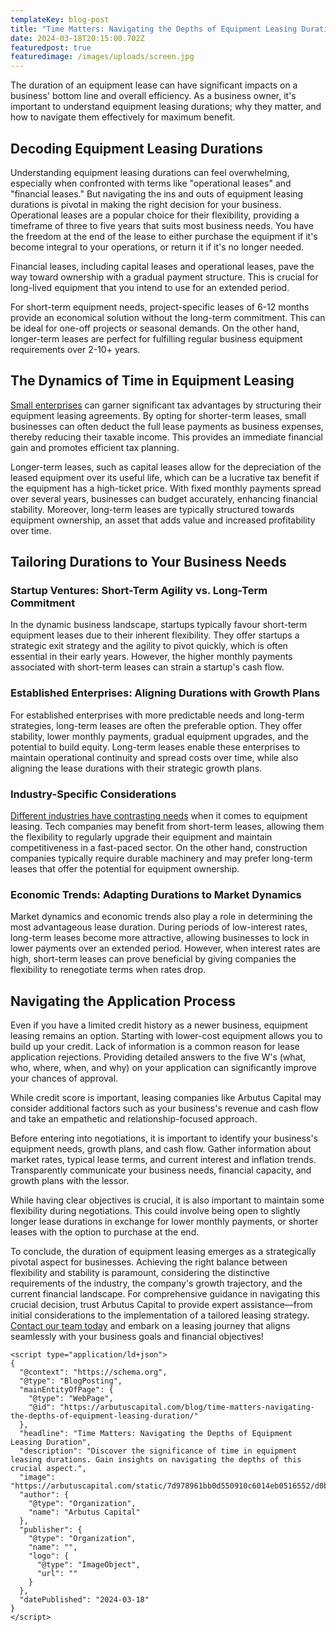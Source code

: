 ```yaml
---
templateKey: blog-post
title: "Time Matters: Navigating the Depths of Equipment Leasing Duration"
date: 2024-03-18T20:15:00.702Z
featuredpost: true
featuredimage: /images/uploads/screen.jpg
---
```

The duration of an equipment lease can have significant impacts on a business' bottom line and overall efficiency. As a business owner, it's important to understand equipment leasing durations; why they matter, and how to navigate them effectively for maximum benefit.

## Decoding Equipment Leasing Durations

Understanding equipment leasing durations can feel overwhelming, especially when confronted with terms like "operational leases" and "financial leases." But navigating the ins and outs of equipment leasing durations is pivotal in making the right decision for your business. Operational leases are a popular choice for their flexibility, providing a timeframe of three to five years that suits most business needs. You have the freedom at the end of the lease to either purchase the equipment if it's become integral to your operations, or return it if it's no longer needed.

Financial leases, including capital leases and operational leases, pave the way toward ownership with a gradual payment structure. This is crucial for long-lived equipment that you intend to use for an extended period.

For short-term equipment needs, project-specific leases of 6-12 months provide an economical solution without the long-term commitment. This can be ideal for one-off projects or seasonal demands. On the other hand, longer-term leases are perfect for fulfilling regular business equipment requirements over 2-10+ years.

## The Dynamics of Time in Equipment Leasing

[Small enterprises](https://arbutuscapital.com/blog/benefits-of-equipment-leasing-for-small-businesses/) can garner significant tax advantages by structuring their equipment leasing agreements. By opting for shorter-term leases, small businesses can often deduct the full lease payments as business expenses, thereby reducing their taxable income. This provides an immediate financial gain and promotes efficient tax planning.

Longer-term leases, such as capital leases allow for the depreciation of the leased equipment over its useful life, which can be a lucrative tax benefit if the equipment has a high-ticket price. With fixed monthly payments spread over several years, businesses can budget accurately, enhancing financial stability. Moreover, long-term leases are typically structured towards equipment ownership, an asset that adds value and increased profitability over time.

## Tailoring Durations to Your Business Needs

### Startup Ventures: Short-Term Agility vs. Long-Term Commitment

In the dynamic business landscape, startups typically favour short-term equipment leases due to their inherent flexibility. They offer startups a strategic exit strategy and the agility to pivot quickly, which is often essential in their early years. However, the higher monthly payments associated with short-term leases can strain a startup's cash flow.

### Established Enterprises: Aligning Durations with Growth Plans

For established enterprises with more predictable needs and long-term strategies, long-term leases are often the preferable option. They offer stability, lower monthly payments, gradual equipment upgrades, and the potential to build equity. Long-term leases enable these enterprises to maintain operational continuity and spread costs over time, while also aligning the lease durations with their strategic growth plans.

### Industry-Specific Considerations

[Different industries have contrasting needs](https://arbutuscapital.com/blog/the-top-industries-that-benefit-from-equipment-leasing/) when it comes to equipment leasing. Tech companies may benefit from short-term leases, allowing them the flexibility to regularly upgrade their equipment and maintain competitiveness in a fast-paced sector. On the other hand, construction companies typically require durable machinery and may prefer long-term leases that offer the potential for equipment ownership.

### Economic Trends: Adapting Durations to Market Dynamics

Market dynamics and economic trends also play a role in determining the most advantageous lease duration. During periods of low-interest rates, long-term leases become more attractive, allowing businesses to lock in lower payments over an extended period. However, when interest rates are high, short-term leases can prove beneficial by giving companies the flexibility to renegotiate terms when rates drop.

## Navigating the Application Process

Even if you have a limited credit history as a newer business, equipment leasing remains an option. Starting with lower-cost equipment allows you to build up your credit. Lack of information is a common reason for lease application rejections. Providing detailed answers to the five W's (what, who, where, when, and why) on your application can significantly improve your chances of approval.

While credit score is important, leasing companies like Arbutus Capital may consider additional factors such as your business's revenue and cash flow and take an empathetic and relationship-focused approach.

Before entering into negotiations, it is important to identify your business's equipment needs, growth plans, and cash flow. Gather information about market rates, typical lease terms, and current interest and inflation trends. Transparently communicate your business needs, financial capacity, and growth plans with the lessor. 

While having clear objectives is crucial, it is also important to maintain some flexibility during negotiations. This could involve being open to slightly longer lease durations in exchange for lower monthly payments, or shorter leases with the option to purchase at the end.

To conclude, the duration of equipment leasing emerges as a strategically pivotal aspect for businesses. Achieving the right balance between flexibility and stability is paramount, considering the distinctive requirements of the industry, the company's growth trajectory, and the current financial landscape. For comprehensive guidance in navigating this crucial decision, trust Arbutus Capital to provide expert assistance—from initial considerations to the implementation of a tailored leasing strategy. [Contact our team today](https://arbutuscapital.com/contact-us) and embark on a leasing journey that aligns seamlessly with your business goals and financial objectives!

```
<script type="application/ld+json">
{
  "@context": "https://schema.org",
  "@type": "BlogPosting",
  "mainEntityOfPage": {
    "@type": "WebPage",
    "@id": "https://arbutuscapital.com/blog/time-matters-navigating-the-depths-of-equipment-leasing-duration/"
  },
  "headline": "Time Matters: Navigating the Depths of Equipment Leasing Duration",
  "description": "Discover the significance of time in equipment leasing durations. Gain insights on navigating the depths of this crucial aspect.",
  "image": "https://arbutuscapital.com/static/7d978961bb0d550910c6014eb0516552/d0b9c/screen.jpg",  
  "author": {
    "@type": "Organization",
    "name": "Arbutus Capital"
  },  
  "publisher": {
    "@type": "Organization",
    "name": "",
    "logo": {
      "@type": "ImageObject",
      "url": ""
    }
  },
  "datePublished": "2024-03-18"
}
</script>
```